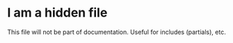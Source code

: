 # I am a hidden file

This file will not be part of documentation. Useful for includes (partials), etc.
